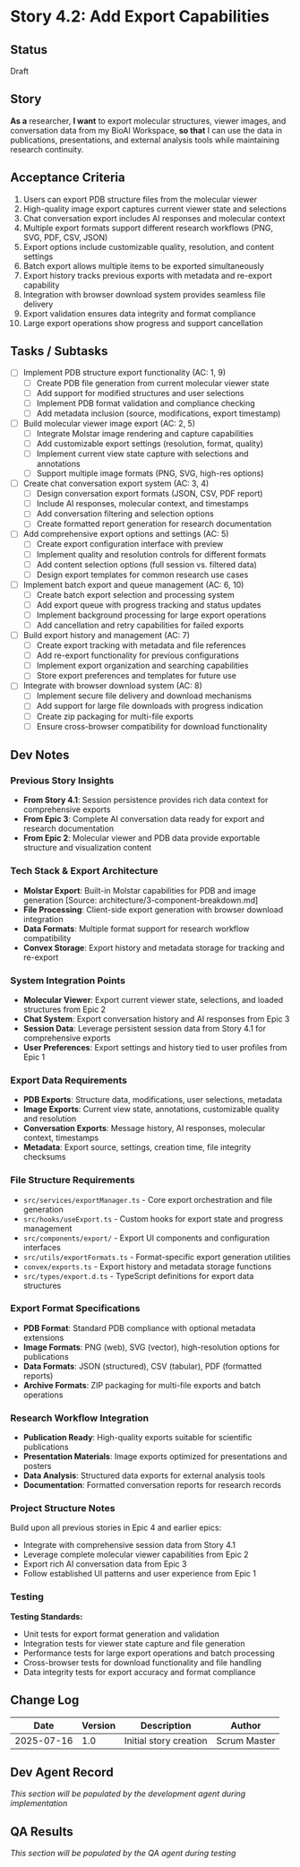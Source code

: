 # Story 4.2: Add Export Capabilities

## Status
Draft

## Story
**As a** researcher,
**I want** to export molecular structures, viewer images, and conversation data from my BioAI Workspace,
**so that** I can use the data in publications, presentations, and external analysis tools while maintaining research continuity.

## Acceptance Criteria
1. Users can export PDB structure files from the molecular viewer
2. High-quality image export captures current viewer state and selections
3. Chat conversation export includes AI responses and molecular context
4. Multiple export formats support different research workflows (PNG, SVG, PDF, CSV, JSON)
5. Export options include customizable quality, resolution, and content settings
6. Batch export allows multiple items to be exported simultaneously
7. Export history tracks previous exports with metadata and re-export capability
8. Integration with browser download system provides seamless file delivery
9. Export validation ensures data integrity and format compliance
10. Large export operations show progress and support cancellation

## Tasks / Subtasks
- [ ] Implement PDB structure export functionality (AC: 1, 9)
  - [ ] Create PDB file generation from current molecular viewer state
  - [ ] Add support for modified structures and user selections
  - [ ] Implement PDB format validation and compliance checking
  - [ ] Add metadata inclusion (source, modifications, export timestamp)
- [ ] Build molecular viewer image export (AC: 2, 5)
  - [ ] Integrate Molstar image rendering and capture capabilities
  - [ ] Add customizable export settings (resolution, format, quality)
  - [ ] Implement current view state capture with selections and annotations
  - [ ] Support multiple image formats (PNG, SVG, high-res options)
- [ ] Create chat conversation export system (AC: 3, 4)
  - [ ] Design conversation export formats (JSON, CSV, PDF report)
  - [ ] Include AI responses, molecular context, and timestamps
  - [ ] Add conversation filtering and selection options
  - [ ] Create formatted report generation for research documentation
- [ ] Add comprehensive export options and settings (AC: 5)
  - [ ] Create export configuration interface with preview
  - [ ] Implement quality and resolution controls for different formats
  - [ ] Add content selection options (full session vs. filtered data)
  - [ ] Design export templates for common research use cases
- [ ] Implement batch export and queue management (AC: 6, 10)
  - [ ] Create batch export selection and processing system
  - [ ] Add export queue with progress tracking and status updates
  - [ ] Implement background processing for large export operations
  - [ ] Add cancellation and retry capabilities for failed exports
- [ ] Build export history and management (AC: 7)
  - [ ] Create export tracking with metadata and file references
  - [ ] Add re-export functionality for previous configurations
  - [ ] Implement export organization and searching capabilities
  - [ ] Store export preferences and templates for future use
- [ ] Integrate with browser download system (AC: 8)
  - [ ] Implement secure file delivery and download mechanisms
  - [ ] Add support for large file downloads with progress indication
  - [ ] Create zip packaging for multi-file exports
  - [ ] Ensure cross-browser compatibility for download functionality

## Dev Notes

### Previous Story Insights
- **From Story 4.1**: Session persistence provides rich data context for comprehensive exports
- **From Epic 3**: Complete AI conversation data ready for export and research documentation
- **From Epic 2**: Molecular viewer and PDB data provide exportable structure and visualization content

### Tech Stack & Export Architecture
- **Molstar Export**: Built-in Molstar capabilities for PDB and image generation [Source: architecture/3-component-breakdown.md]
- **File Processing**: Client-side export generation with browser download integration
- **Data Formats**: Multiple format support for research workflow compatibility
- **Convex Storage**: Export history and metadata storage for tracking and re-export

### System Integration Points
- **Molecular Viewer**: Export current viewer state, selections, and loaded structures from Epic 2
- **Chat System**: Export conversation history and AI responses from Epic 3
- **Session Data**: Leverage persistent session data from Story 4.1 for comprehensive exports
- **User Preferences**: Export settings and history tied to user profiles from Epic 1

### Export Data Requirements
- **PDB Exports**: Structure data, modifications, user selections, metadata
- **Image Exports**: Current view state, annotations, customizable quality and resolution
- **Conversation Exports**: Message history, AI responses, molecular context, timestamps
- **Metadata**: Export source, settings, creation time, file integrity checksums

### File Structure Requirements
- `src/services/exportManager.ts` - Core export orchestration and file generation
- `src/hooks/useExport.ts` - Custom hooks for export state and progress management
- `src/components/export/` - Export UI components and configuration interfaces
- `src/utils/exportFormats.ts` - Format-specific export generation utilities
- `convex/exports.ts` - Export history and metadata storage functions
- `src/types/export.d.ts` - TypeScript definitions for export data structures

### Export Format Specifications
- **PDB Format**: Standard PDB compliance with optional metadata extensions
- **Image Formats**: PNG (web), SVG (vector), high-resolution options for publications
- **Data Formats**: JSON (structured), CSV (tabular), PDF (formatted reports)
- **Archive Formats**: ZIP packaging for multi-file exports and batch operations

### Research Workflow Integration
- **Publication Ready**: High-quality exports suitable for scientific publications
- **Presentation Materials**: Image exports optimized for presentations and posters
- **Data Analysis**: Structured data exports for external analysis tools
- **Documentation**: Formatted conversation reports for research records

### Project Structure Notes
Build upon all previous stories in Epic 4 and earlier epics:
- Integrate with comprehensive session data from Story 4.1
- Leverage complete molecular viewer capabilities from Epic 2
- Export rich AI conversation data from Epic 3
- Follow established UI patterns and user experience from Epic 1

### Testing
**Testing Standards:**
- Unit tests for export format generation and validation
- Integration tests for viewer state capture and file generation
- Performance tests for large export operations and batch processing
- Cross-browser tests for download functionality and file handling
- Data integrity tests for export accuracy and format compliance

## Change Log
| Date | Version | Description | Author |
|------|---------|-------------|---------|
| 2025-07-16 | 1.0 | Initial story creation | Scrum Master |

## Dev Agent Record
*This section will be populated by the development agent during implementation*

## QA Results
*This section will be populated by the QA agent during testing*